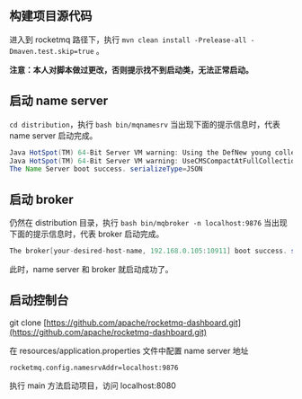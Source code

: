## 构建项目源代码

进入到 rocketmq 路径下，执行 `mvn clean install -Prelease-all -Dmaven.test.skip=true` 。

**注意：本人对脚本做过更改，否则提示找不到启动类，无法正常启动。**

## 启动 name server

`cd distribution`，执行 `bash bin/mqnamesrv` 当出现下面的提示信息时，代表 name server 启动完成。

```java
Java HotSpot(TM) 64-Bit Server VM warning: Using the DefNew young collector with the CMS collector is deprecated and will likely be removed in a future release
Java HotSpot(TM) 64-Bit Server VM warning: UseCMSCompactAtFullCollection is deprecated and will likely be removed in a future release.
The Name Server boot success. serializeType=JSON
```

## 启动 broker

仍然在 distribution 目录，执行 `bash bin/mqbroker -n localhost:9876` 当出现下面的提示信息时，代表 broker 启动完成。

```java
The broker[your-desired-host-name, 192.168.0.105:10911] boot success. serializeType=JSON and name server is localhost:9876
```

此时，name server 和 broker 就启动成功了。

## 启动控制台

git clone [https://github.com/apache/rocketmq-dashboard.git](https://github.com/apache/rocketmq-dashboard.git)

在 resources/application.properties 文件中配置 name server 地址

`rocketmq.config.namesrvAddr=localhost:9876`

执行 main 方法启动项目，访问 localhost:8080